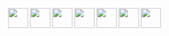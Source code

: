 
<p align="center">
  <a href="https://artgolwebdev.github.io/LP02/"><img src="https://cdn.simpleicons.org/html5/E34F26" width="40"/></a>
  <a href="https://artgolwebdev.github.io/LP03/"><img src="https://cdn.simpleicons.org/css/1572B6" width="40"/></a>
  <a href="https://artgolwebdev.github.io/LP04/"><img src="https://cdn.simpleicons.org/javascript/F7DF1E" width="40"/></a>
  <a href="https://artgolwebdev.github.io/LP05/"><img src="https://cdn.simpleicons.org/react/61DAFB" width="40"/></a>
  <a href="https://artgolwebdev.github.io/LP05/"><img src="https://cdn.simpleicons.org/php" width="40"/></a>
  <a href="https://artgolwebdev.github.io/LP05/"><img src="https://cdn.simpleicons.org/laravel" width="40"/></a>
  <a href="https://artgolwebdev.github.io/LP05/"><img src="https://cdn.simpleicons.org/ionic" width="40"/></a>

</p>

